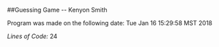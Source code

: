 ##Guessing Game -- Kenyon Smith

Program was made on the following date: 
Tue Jan 16 15:29:58 MST 2018

*Lines of Code:*
24
